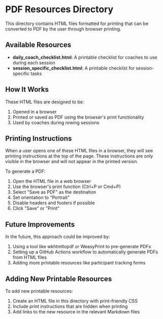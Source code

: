 # PDF Resources Directory

This directory contains HTML files formatted for printing that can be converted to PDF by the user through browser printing.

## Available Resources

- **daily_coach_checklist.html**: A printable checklist for coaches to use during each session
- **session_specific_checklist.html**: A printable checklist for session-specific tasks

## How It Works

These HTML files are designed to be:

1. Opened in a browser
2. Printed or saved as PDF using the browser's print functionality 
3. Used by coaches during rowing sessions

## Printing Instructions

When a user opens one of these HTML files in a browser, they will see printing instructions at the top of the page. These instructions are only visible in the browser and will not appear in the printed version.

To generate a PDF:
1. Open the HTML file in a web browser
2. Use the browser's print function (Ctrl+P or Cmd+P)
3. Select "Save as PDF" as the destination
4. Set orientation to "Portrait"
5. Disable headers and footers if possible
6. Click "Save" or "Print"

## Future Improvements

In the future, this approach could be improved by:

1. Using a tool like wkhtmltopdf or WeasyPrint to pre-generate PDFs
2. Setting up a GitHub Actions workflow to automatically generate PDFs from HTML files
3. Adding more printable resources like participant tracking forms

## Adding New Printable Resources

To add new printable resources:

1. Create an HTML file in this directory with print-friendly CSS
2. Include print instructions that are hidden when printing
3. Add links to the new resource in the relevant Markdown files